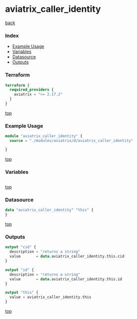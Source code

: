 # aviatrix_caller_identity

[back](../aviatrix.md)

### Index

- [Example Usage](#example-usage)
- [Variables](#variables)
- [Datasource](#datasource)
- [Outputs](#outputs)

### Terraform

```terraform
terraform {
  required_providers {
    aviatrix = ">= 2.17.2"
  }
}
```

[top](#index)

### Example Usage

```terraform
module "aviatrix_caller_identity" {
  source = "./modules/aviatrix/d/aviatrix_caller_identity"

}
```

[top](#index)

### Variables

```terraform
```

[top](#index)

### Datasource

```terraform
data "aviatrix_caller_identity" "this" {
}
```

[top](#index)

### Outputs

```terraform
output "cid" {
  description = "returns a string"
  value       = data.aviatrix_caller_identity.this.cid
}

output "id" {
  description = "returns a string"
  value       = data.aviatrix_caller_identity.this.id
}

output "this" {
  value = aviatrix_caller_identity.this
}
```

[top](#index)